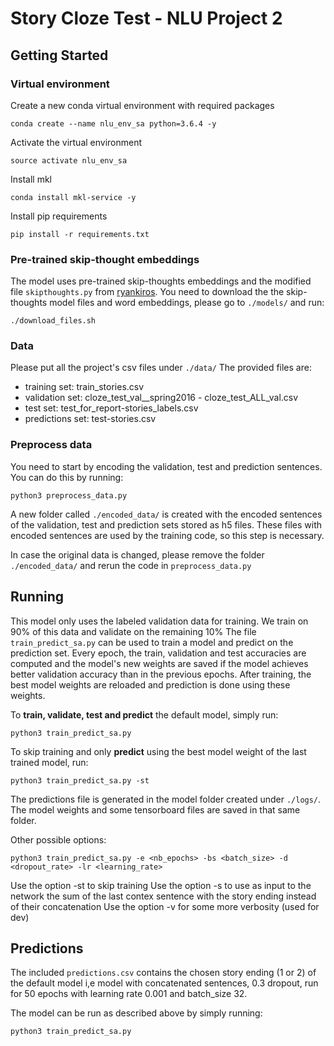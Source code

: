 # Story Cloze Test - NLU Project 2

## Getting Started

### Virtual environment

Create a new conda virtual environment with required packages

```
conda create --name nlu_env_sa python=3.6.4 -y
```

Activate the virtual environment

```
source activate nlu_env_sa
```

Install mkl

```
conda install mkl-service -y
```

Install pip requirements

```
pip install -r requirements.txt
```
### Pre-trained skip-thought embeddings

The model uses pre-trained skip-thoughts embeddings and the modified file `skipthoughts.py` from [ryankiros](https://github.com/ryankiros/skip-thoughts). You need to download the 
the skip-thoughts model files and word embeddings, please go to `./models/` and run:
```
./download_files.sh
```

### Data
Please put all the project's csv files under `./data/`
The provided files are:
- training set: train_stories.csv
- validation set: cloze_test_val__spring2016 - cloze_test_ALL_val.csv
- test set: test_for_report-stories_labels.csv
- predictions set: test-stories.csv

### Preprocess data
You need to start by encoding the validation, test and prediction sentences. You can do this by running:

```
python3 preprocess_data.py
```
A new folder called `./encoded_data/` is created with the encoded sentences of the validation, test and prediction sets stored as h5 files.
These files with encoded sentences are used by the training code, so this step is necessary.

In case the original data is changed, please remove the folder `./encoded_data/` and rerun the code in `preprocess_data.py`

## Running
This model only uses the labeled validation data for training. We train on 90% of this data and validate on the remaining 10%
The file `train_predict_sa.py` can be used to train a model and predict on the prediction set.
Every epoch, the train, validation and test accuracies are computed and the model's new weights are saved if the model achieves better validation accuracy than in the previous epochs.
After training, the best model weights are reloaded and prediction is done using these weights.

To **train, validate, test and predict** the default model, simply run:
```
python3 train_predict_sa.py
```
To skip training and only **predict** using the best model weight of the last trained model, run:
```
python3 train_predict_sa.py -st
```
The predictions file is generated in the model folder created under `./logs/`. The model weights and some tensorboard files are saved in that same folder.

Other possible options:
```
python3 train_predict_sa.py -e <nb_epochs> -bs <batch_size> -d <dropout_rate> -lr <learning_rate>
```
Use the option -st to skip training
Use the option -s to use as input to the network the sum of the last contex sentence with the story ending instead of their concatenation
Use the option -v for some more verbosity (used for dev)

## Predictions

The included `predictions.csv` contains the chosen story ending (1 or 2) of the default model i,e model with concatenated sentences, 0.3 dropout, run for 50 epochs with learning rate 0.001 and batch_size 32.

The model can be run as described above by simply running:
```
python3 train_predict_sa.py
```
